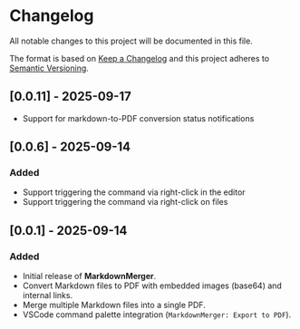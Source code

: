 # Changelog

All notable changes to this project will be documented in this file.

The format is based on [Keep a Changelog](https://keepachangelog.com/) and
this project adheres to [Semantic Versioning](https://semver.org/).

## [0.0.11] - 2025-09-17
- Support for markdown-to-PDF conversion status notifications

## [0.0.6] - 2025-09-14
### Added
- Support triggering the command via right-click in the editor
- Support triggering the command via right-click on files

## [0.0.1] - 2025-09-14
### Added
- Initial release of **MarkdownMerger**.
- Convert Markdown files to PDF with embedded images (base64) and internal links.
- Merge multiple Markdown files into a single PDF.
- VSCode command palette integration (`MarkdownMerger: Export to PDF`).